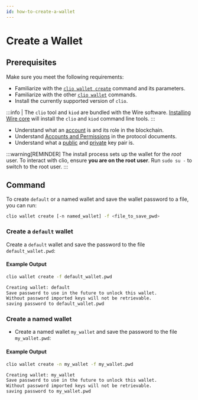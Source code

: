 ```yaml
---
id: how-to-create-a-wallet
---
```



# Create a Wallet

## Prerequisites

Make sure you meet the following requirements:

* Familiarize with the [`clio wallet create`](/docs/api-reference/tooling/clio/command-reference/wallet/create.md) command and its parameters.
* Familiarize with the other [`clio wallet`](/docs/api-reference/tooling/clio/command-reference/wallet/index.md) commands.
* Install the currently supported version of `clio`.

:::info
| The `clio` tool and `kiod` are bundled with the Wire software. [Installing Wire core](/docs/getting-started/install-dependencies.md) will install the `clio` and `kiod` command line tools.
:::

* Understand what an [account](/docs/introduction/glossary.md#account) is and its role in the blockchain.
* Understand [Accounts and Permissions](/docs/smart-contract-development/accounts-permissions.md) in the protocol documents.
* Understand what a [public](/docs/introduction/glossary.md#public-key) and [private](/docs/introduction/glossary.md#private-key) key pair is.

:::warning[REMINDER]
The install process sets up the wallet for the *root* user. To interact with clio, ensure **you are on the root user**. Run `sudo su -` to switch to the root user.
:::

## Command

To create `default` or a named wallet and save the wallet password to a file, you can run:

```sh
clio wallet create [-n named_wallet] -f <file_to_save_pwd>
```

### Create a `default` wallet

Create a `default` wallet and save the password to the file `default_wallet.pwd`:

#### Example Output

```sh
clio wallet create -f default_wallet.pwd

Creating wallet: default
Save password to use in the future to unlock this wallet.
Without password imported keys will not be retrievable.
saving password to default_wallet.pwd
```

### Create a named wallet

* Create a named wallet `my_wallet` and save the password to the file `my_wallet.pwd`:

#### Example Output

```sh
clio wallet create -n my_wallet -f my_wallet.pwd

Creating wallet: my_wallet
Save password to use in the future to unlock this wallet.
Without password imported keys will not be retrievable.
saving password to my_wallet.pwd
```

